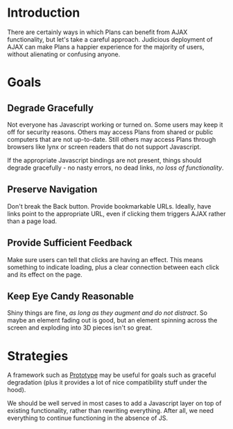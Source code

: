 # Introduction #

There are certainly ways in which Plans can benefit from AJAX functionality, but let's take a careful approach. Judicious deployment of AJAX can make Plans a happier experience for the majority of users, without alienating or confusing anyone.


# Goals #

## Degrade Gracefully ##
Not everyone has Javascript working or turned on.  Some users may keep it off for security reasons. Others may access Plans from shared or public computers that are not up-to-date.  Still others may access Plans through browsers like lynx or screen readers that do not support Javascript.

If the appropriate Javascript bindings are not present, things should degrade gracefully - no nasty errors, no dead links, _no loss of functionality_.

## Preserve Navigation ##
Don't break the Back button. Provide bookmarkable URLs. Ideally, have links point to the appropriate URL, even if clicking them triggers AJAX rather than a page load.

## Provide Sufficient Feedback ##
Make sure users can tell that clicks are having an effect. This means something to indicate loading, plus a clear connection between each click and its effect on the page.

## Keep Eye Candy Reasonable ##
Shiny things are fine, _as long as they augment and do not distract_.  So maybe an element fading out is good, but an element spinning across the screen and exploding into 3D pieces isn't so great.

# Strategies #

A framework such as [Prototype](http://www.prototypejs.org/) may be useful for goals such as graceful degradation (plus it provides a lot of nice compatibility stuff under the hood).

We should be well served in most cases to add a Javascript layer on top of existing functionality, rather than rewriting everything.  After all, we need everything to continue functioning in the absence of JS.